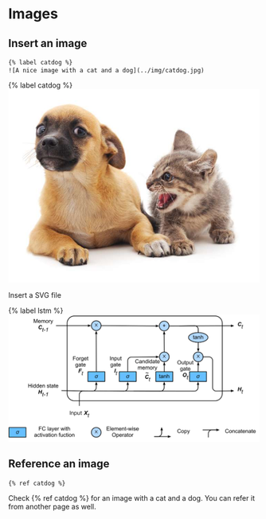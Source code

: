 # Images

## Insert an image

```{.python .input .none}
{% label catdog %}
![A nice image with a cat and a dog](../img/catdog.jpg)
```

{% label catdog %}
![A nice image with a cat and a dog](../img/catdog.jpg)


Insert a SVG file

{% label lstm %}
![A LSTM cell](../img/lstm.svg)

## Reference an image

```{.python .input .none}
{% ref catdog %}
```

Check {% ref catdog %} for an image with a cat and a dog. You can refer it from
another page as well.

